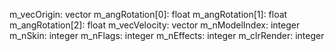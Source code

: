 m_vecOrigin: vector
m_angRotation[0]: float
m_angRotation[1]: float
m_angRotation[2]: float
m_vecVelocity: vector
m_nModelIndex: integer
m_nSkin: integer
m_nFlags: integer
m_nEffects: integer
m_clrRender: integer